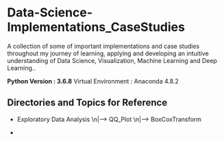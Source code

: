 # Data-Science-Implementations_CaseStudies
A collection of some of important implementations and case studies throughout my journey of learning, applying and developing an intuitive understanding of Data Science, Visualization, Machine Learning and Deep Learning..


**Python Version : 3.6.8**
Virtual Environment : Anaconda 4.8.2


## Directories and Topics for Reference

- Exploratory Data Analysis
  \n|--> QQ_Plot
  \n|-->  BoxCoxTransform
  
- 


